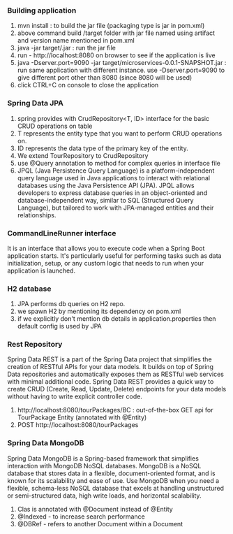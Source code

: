 

### Building application
1. mvn install : to build the jar file (packaging type is jar in pom.xml)
2. above command build /target folder with jar file named using artifact and version name mentioned in pom.xml
3. java -jar target/<jar-name>.jar : run the jar file
4. run - http://localhost:8080 on browser to see if the application is live
5. java -Dserver.port=9090 -jar target/microservices-0.0.1-SNAPSHOT.jar : run same application with different instance. 
    use -Dserver.port=9090 to give different port other than 8080 (since 8080 will be used)
6. click CTRL+C on console to close the application


### Spring Data JPA
1. spring provides with CrudRepository<T, ID> interface for the basic CRUD operations on table
2. T represents the entity type that you want to perform CRUD operations on.
3. ID represents the data type of the primary key of the entity.
4. We extend TourRepository to CrudRepository
5. use @Query annotation to method for complex queries in interface file
6. JPQL (Java Persistence Query Language) is a platform-independent query language used in Java applications to
   interact with relational databases using the Java Persistence API (JPA). JPQL allows developers to express database
   queries in an object-oriented and database-independent way, similar to SQL (Structured Query Language), but tailored
   to work with JPA-managed entities and their relationships.

### CommandLineRunner interface
It is an interface that allows you to execute code when a Spring Boot application starts.
It's particularly useful for performing tasks such as data initialization, setup, or any custom logic that needs to run
when your application is launched.


### H2 database
1. JPA performs db queries on H2 repo.
2. we spawn H2 by mentioning its dependency on pom.xml
3. if we explicitly don't mention db details in application.properties
    then default config is used by JPA

### Rest Repository
Spring Data REST is a part of the Spring Data project that simplifies the creation of RESTful APIs for your data models.
It builds on top of Spring Data repositories and automatically exposes them as RESTful web services with minimal
additional code. Spring Data REST provides a quick way to create CRUD (Create, Read, Update, Delete) endpoints for your
data models without having to write explicit controller code.
1. http://localhost:8080/tourPackages/BC : out-of-the-box GET api for TourPackage Entity (annotated with @Entity)
2. POST http://localhost:8080/tourPackages 


### Spring Data MongoDB
Spring Data MongoDB is a Spring-based framework that simplifies interaction with MongoDB NoSQL databases.
MongoDB is a NoSQL database that stores data in a flexible, document-oriented format, and is known for
its scalability and ease of use.
Use MongoDB when you need a flexible, schema-less NoSQL database that excels at handling unstructured or semi-structured
data, high write loads, and horizontal scalability.
1. Clas is annotated with @Document instead of @Entity
2. @Indexed - to increase search performance
3. @DBRef - refers to another Document within a Document







